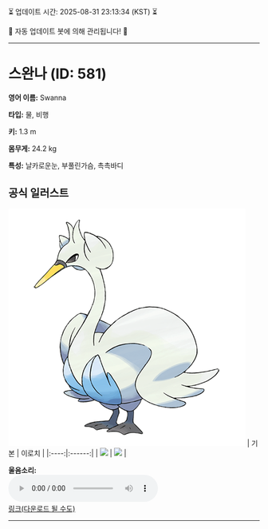 
⏳ 업데이트 시간: 2025-08-31 23:13:34 (KST) ⏳

🤖 자동 업데이트 봇에 의해 관리됩니다! 🤖

---

# 스완나 (ID: 581)
**영어 이름:** Swanna

**타입:** 물, 비행

**키:** 1.3 m

**몸무게:** 24.2 kg

**특성:** 날카로운눈, 부풀린가슴, 촉촉바디

## 공식 일러스트
![](https://raw.githubusercontent.com/PokeAPI/sprites/master/sprites/pokemon/other/official-artwork/581.png)
| 기본 | 이로치 |
|:----:|:------:|
| <img src="http://play.pokemonshowdown.com/sprites/ani/swanna.gif" width="200"> | <img src="http://play.pokemonshowdown.com/sprites/ani-shiny/swanna.gif" width="200"> |

**울음소리:**<br><audio controls src="https://raw.githubusercontent.com/PokeAPI/cries/main/cries/pokemon/latest/581.ogg"></audio><br> [링크(다운로드 될 수도)](https://raw.githubusercontent.com/PokeAPI/cries/main/cries/pokemon/latest/581.ogg)


---
